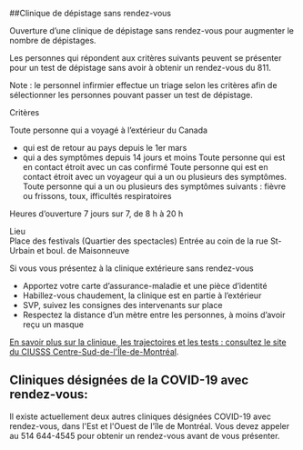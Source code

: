 ##Clinique de dépistage sans rendez-vous

Ouverture d’une clinique de dépistage sans rendez-vous pour augmenter le nombre de dépistages.

Les personnes qui répondent aux critères suivants peuvent se présenter pour un test de dépistage sans avoir à obtenir un rendez-vous du 811.

Note : le personnel infirmier effectue un triage selon les critères afin de sélectionner les personnes pouvant passer un test de dépistage.

Critères

Toute personne qui a voyagé à l’extérieur du Canada
- qui est de retour au pays depuis le 1er mars
- qui a des symptômes depuis 14 jours et moins
Toute personne qui est en contact étroit avec un cas confirmé
Toute personne qui est en contact étroit avec un voyageur qui a un ou plusieurs des symptômes.
Toute personne qui a un ou plusieurs des symptômes suivants : fièvre ou frissons, toux, ifficultés respiratoires

Heures d’ouverture
7 jours sur 7, de 8 h à 20 h
 
Lieu  
Place des festivals (Quartier des spectacles)
Entrée au coin de la rue St-Urbain et boul. de Maisonneuve

Si vous vous présentez à la clinique extérieure sans rendez-vous

- Apportez votre carte d’assurance-maladie et une pièce d’identité
- Habillez-vous chaudement, la clinique est en partie à l’extérieur
- SVP, suivez les consignes des intervenants sur place
- Respectez la distance d’un mètre entre les personnes, à moins d’avoir reçu un masque

[En savoir plus sur la clinique, les trajectoires et les tests : consultez le site du CIUSSS Centre-Sud-de-l'Île-de-Montréal](https://ciusss-centresudmtl.gouv.qc.ca/actualite/covid-19-ouverture-dune-clinique-de-depistage-sans-rendez-vous-pour-augmenter-le-nombre-de-depistages).

## Cliniques désignées de la COVID-19 avec rendez-vous:

Il existe actuellement deux autres cliniques désignées COVID-19 avec rendez-vous, dans l'Est et l'Ouest de l'île de Montréal. Vous devez appeler au 514 644-4545 pour obtenir un rendez-vous avant de vous présenter.
